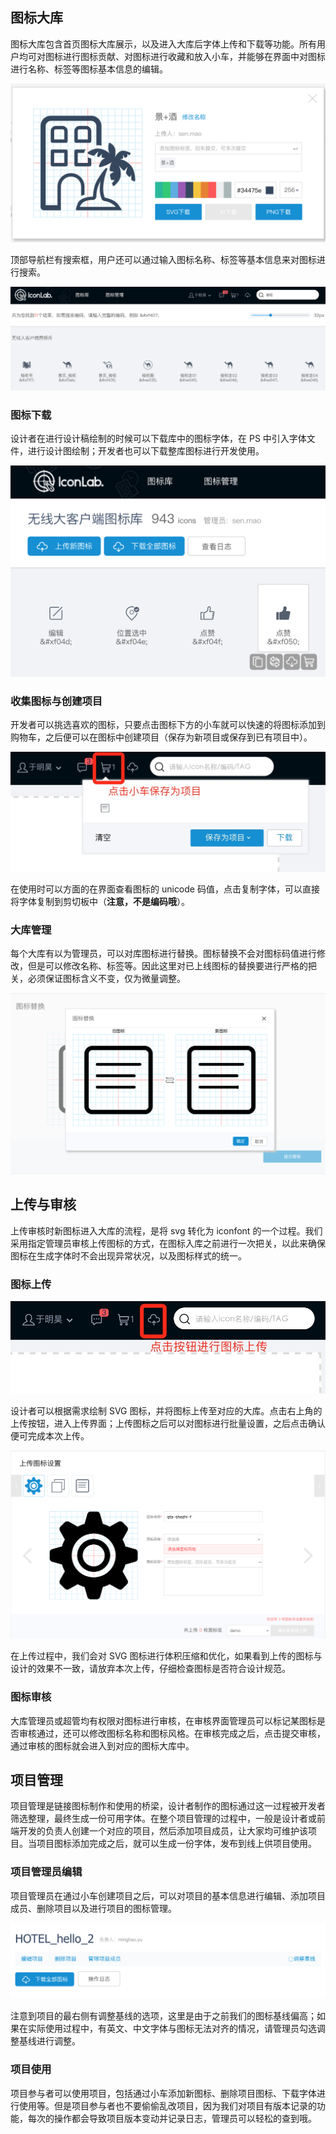 ## 图标大库

图标大库包含首页图标大库展示，以及进入大库后字体上传和下载等功能。所有用户均可对图标进行图标贡献、对图标进行收藏和放入小车，并能够在界面中对图标进行名称、标签等图标基本信息的编辑。

![图标编辑](images/icon-edit.png)

顶部导航栏有搜索框，用户还可以通过输入图标名称、标签等基本信息来对图标进行搜索。

![图标搜索](images/icon-search.png)

### 图标下载

设计者在进行设计稿绘制的时候可以下载库中的图标字体，在 PS 中引入字体文件，进行设计图绘制；开发者也可以下载整库图标进行开发使用。

![图标上传](images/icon-upload.png)

### 收集图标与创建项目

开发者可以挑选喜欢的图标，只要点击图标下方的小车就可以快速的将图标添加到购物车，之后便可以在图标中创建项目（保存为新项目或保存到已有项目中）。

![小车](images/icon-save-to-project.jpeg)

在使用时可以方面的在界面查看图标的 unicode 码值，点击复制字体，可以直接将字体复制到剪切板中（**注意，不是编码哦**）。

### 大库管理

每个大库有以为管理员，可以对库图标进行替换。图标替换不会对图标码值进行修改，但是可以修改名称、标签等。因此这里对已上线图标的替换要进行严格的把关，必须保证图标含义不变，仅为微量调整。

![图标替换](images/icon-replace-confirm.png)

## 上传与审核

上传审核时新图标进入大库的流程，是将 svg 转化为 iconfont 的一个过程。我们采用指定管理员审核上传图标的方式，在图标入库之前进行一次把关，以此来确保图标在生成字体时不会出现异常状况，以及图标样式的统一。

### 图标上传

![图标上传](images/icon-upload.jpeg)

设计者可以根据需求绘制 SVG 图标，并将图标上传至对应的大库。点击右上角的上传按钮，进入上传界面；上传图标之后可以对图标进行批量设置，之后点击确认便可完成本次上传。

![图标上传](images/icon-upload-setting.png)

在上传过程中，我们会对 SVG 图标进行体积压缩和优化，如果看到上传的图标与设计的效果不一致，请放弃本次上传，仔细检查图标是否符合设计规范。

### 图标审核

大库管理员或超管均有权限对图标进行审核，在审核界面管理员可以标记某图标是否审核通过，还可以修改图标名称和图标风格。在审核完成之后，点击提交审核，通过审核的图标就会进入到对应的图标大库中。

## 项目管理

项目管理是链接图标制作和使用的桥梁，设计者制作的图标通过这一过程被开发者筛选整理，最终生成一份可用字体。在整个项目管理的过程中，一般是设计者或前端开发的负责人创建一个对应的项目，然后添加项目成员，让大家均可维护该项目。当项目图标添加完成之后，就可以生成一份字体，发布到线上供项目使用。

### 项目管理员编辑

项目管理员在通过小车创建项目之后，可以对项目的基本信息进行编辑、添加项目成员、删除项目以及进行项目的图标管理。

![项目](images/manage-project.png)

注意到项目的最右侧有调整基线的选项，这里是由于之前我们的图标基线偏高；如果在实际使用过程中，有英文、中文字体与图标无法对齐的情况，请管理员勾选调整基线进行调整。

### 项目使用

项目参与者可以使用项目，包括通过小车添加新图标、删除项目图标、下载字体进行使用等。但是项目参与者也不要偷偷乱改项目，因为我们对项目有版本记录的功能，每次的操作都会导致项目版本变动并记录日志，管理员可以轻松的查到哦。
